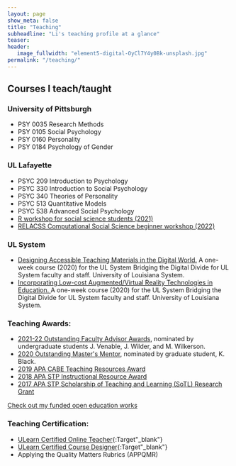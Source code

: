 ```yaml
---
layout: page
show_meta: false
title: "Teaching"
subheadline: "Li's teaching profile at a glance"
teaser: 
header:
   image_fullwidth: "element5-digital-OyCl7Y4y0Bk-unsplash.jpg"
permalink: "/teaching/"
---
```



## Courses I teach/taught
### University of Pittsburgh
* PSY 0035 Research Methods
* PSY 0105 Social Psychology
* PSY 0160 Personality
* PSY 0184 Psychology of Gender

### UL Lafayette
* PSYC 209 Introduction to Psychology
* PSYC 330 Introduction to Social Psychology
* PSYC 340 Theories of Personality 
* PSYC 513 Quantitative Models 
* PSYC 538 Advanced Social Psychology 
* [R workshop for social science students (2021)](https://manyu26.github.io/daisolab/teaching/rsummer)
* [RELACSS Computational Social Science beginner workshop (2022)](https://manyu26.github.io/daisolab/teaching/RELACSS2022)


### UL System
* <a href="https://ulstraining.latech.edu/course/info.php?id=66" target="_blank">Designing Accessible Teaching Materials in the Digital World.</a> A one-week course (2020) for the UL System Bridging the Digital Divide for UL System faculty and staff. University of Louisiana System. 
* <a href="https://ulstraining.latech.edu/course/info.php?id=68" target="_blank"> Incorporating Low-cost Augmented/Virtual Reality Technologies in Education. </a> A one-week course (2020) for the UL System Bridging the Digital Divide for UL System faculty and staff. University of Louisiana System. 

### Teaching Awards:

* <a href="https://studentsuccess.louisiana.edu/about-us/advising/advisor-awards" target="_blank">2021-22 Outstanding Faculty Advisor Awards</a>, nominated by undergraduate students J. Venable, J. Wilder, and M. Wilkerson.
* <a href="https://gradschool.louisiana.edu/blog/meet-outstanding-masters-mentor-dr-manyu-li" target="_blank">2020 Outstanding Master's Mentor</a>, nominated by graduate student, K. Black.
* <a href="https://www.apa.org/about/awards/ptcc-teaching-resources?tab=4" target="_blank">2019 APA CABE Teaching Resources Award</a> 
* <a href="https://teachpsych.org/page-1610199" target="_blank">2018 APA STP Instructional Resource Award</a> 
* <a href="https://teachpsych.org/SoTLGrant" target="_blank">2017 APA STP Scholarship of Teaching and Learning (SoTL) Research Grant</a> 

<a class="radius button small" href="https://manyu26.github.io/daisolab/teaching/oer">Check out my funded open education works</a>

### Teaching Certification:

* [ULearn Certified Online Teacher](https://distancelearning.louisiana.edu/node/35){:Target"_blank"}
* [ULearn Certified Course Designer](https://distancelearning.louisiana.edu/node/36){:Target"_blank"}
* Applying the Quality Matters Rubrics (APPQMR)
<div data-iframe-width="150" data-iframe-height="270" data-share-badge-id="29ee7336-f9ee-426b-b308-48ced9459529" data-share-badge-host="https://www.credly.com"></div><script type="text/javascript" async src="//cdn.credly.com/assets/utilities/embed.js"></script>
